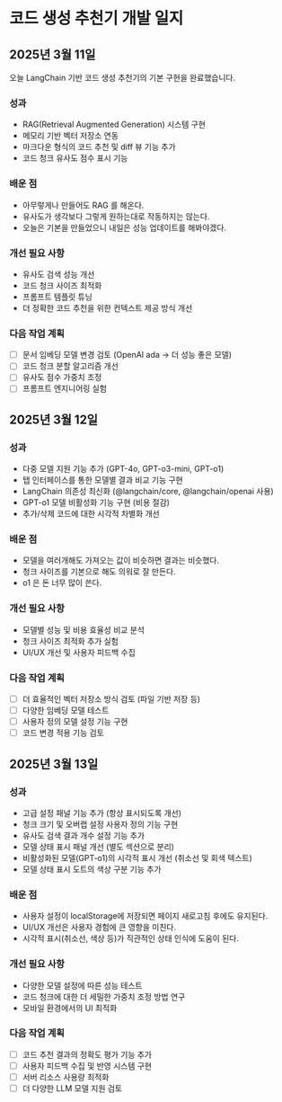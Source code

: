 # 코드 생성 추천기 개발 일지

## 2025년 3월 11일

오늘 LangChain 기반 코드 생성 추천기의 기본 구현을 완료했습니다.

### 성과

- RAG(Retrieval Augmented Generation) 시스템 구현
- 메모리 기반 벡터 저장소 연동
- 마크다운 형식의 코드 추천 및 diff 뷰 기능 추가
- 코드 청크 유사도 점수 표시 기능

### 배운 점

- 아무렇게나 만들어도 RAG 를 해온다.
- 유사도가 생각보다 그렇게 원하는대로 작동하지는 않는다.
- 오늘은 기본을 만들었으니 내일은 성능 업데이트를 해봐야겠다.

### 개선 필요 사항

- 유사도 검색 성능 개선
- 코드 청크 사이즈 최적화
- 프롬프트 템플릿 튜닝
- 더 정확한 코드 추천을 위한 컨텍스트 제공 방식 개선

### 다음 작업 계획

- [ ] 문서 임베딩 모델 변경 검토 (OpenAI ada → 더 성능 좋은 모델)
- [ ] 코드 청크 분할 알고리즘 개선
- [ ] 유사도 점수 가중치 조정
- [ ] 프롬프트 엔지니어링 실험

## 2025년 3월 12일

### 성과

- 다중 모델 지원 기능 추가 (GPT-4o, GPT-o3-mini, GPT-o1)
- 탭 인터페이스를 통한 모델별 결과 비교 기능 구현
- LangChain 의존성 최신화 (@langchain/core, @langchain/openai 사용)
- GPT-o1 모델 비활성화 기능 구현 (비용 절감)
- 추가/삭제 코드에 대한 시각적 차별화 개선

### 배운 점

- 모델을 여러개해도 가져오는 값이 비슷하면 결과는 비슷했다.
- 청크 사이즈를 기본으로 해도 의워로 잘 만든다.
- o1 은 돈 너무 많이 쓴다.

### 개선 필요 사항

- 모델별 성능 및 비용 효율성 비교 분석
- 청크 사이즈 최적화 추가 실험
- UI/UX 개선 및 사용자 피드백 수집

### 다음 작업 계획

- [ ] 더 효율적인 벡터 저장소 방식 검토 (파일 기반 저장 등)
- [ ] 다양한 임베딩 모델 테스트
- [ ] 사용자 정의 모델 설정 기능 구현
- [ ] 코드 변경 적용 기능 검토

## 2025년 3월 13일

### 성과

- 고급 설정 패널 기능 추가 (항상 표시되도록 개선)
- 청크 크기 및 오버랩 설정 사용자 정의 기능 구현
- 유사도 검색 결과 개수 설정 기능 추가
- 모델 상태 표시 패널 개선 (별도 섹션으로 분리)
- 비활성화된 모델(GPT-o1)의 시각적 표시 개선 (취소선 및 회색 텍스트)
- 모델 상태 표시 도트의 색상 구분 기능 추가

### 배운 점

- 사용자 설정이 localStorage에 저장되면 페이지 새로고침 후에도 유지된다.
- UI/UX 개선은 사용자 경험에 큰 영향을 미친다.
- 시각적 표시(취소선, 색상 등)가 직관적인 상태 인식에 도움이 된다.

### 개선 필요 사항

- 다양한 모델 설정에 따른 성능 테스트
- 코드 청크에 대한 더 세밀한 가중치 조정 방법 연구
- 모바일 환경에서의 UI 최적화

### 다음 작업 계획

- [ ] 코드 추천 결과의 정확도 평가 기능 추가
- [ ] 사용자 피드백 수집 및 반영 시스템 구현
- [ ] 서버 리소스 사용량 최적화
- [ ] 더 다양한 LLM 모델 지원 검토
